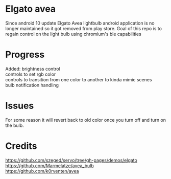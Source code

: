 # Elgato avea
Since android 10 update Elgato Avea lightbulb android application is no longer maintained so it got removed from play store. Goal of this repo is to regain control on the light bulb using chromium's ble capabilities
# Progress
Added:
brightness control<br/>
controls to set rgb color<br/>
controls to transition from one color to another to kinda mimic scenes<br/>
bulb notification handling<br/>
# Issues
For some reason it will revert back to old color once you turn off and turn on the bulb.

# Credits
https://github.com/szeged/servo/tree/gh-pages/demos/elgato<br/>
https://github.com/Marmelatze/avea_bulb<br/>
https://github.com/k0rventen/avea
